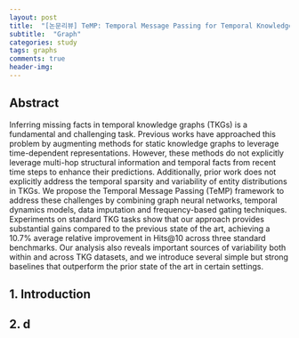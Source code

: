 ```yaml
---
layout: post
title:  "[논문리뷰] TeMP: Temporal Message Passing for Temporal Knowledge Graph Completion "
subtitle:  "Graph"
categories: study
tags: graphs
comments: true
header-img:
---
```


## Abstract
Inferring missing facts in temporal knowledge graphs (TKGs) is a fundamental and challenging task. Previous works have approached this problem by augmenting methods for static knowledge graphs to leverage time-dependent representations. However, these methods do not explicitly leverage multi-hop structural information and temporal facts from recent time steps to enhance their predictions. Additionally, prior work does not explicitly address the temporal sparsity and variability of entity distributions in TKGs. We propose the Temporal Message Passing (TeMP) framework to address these challenges by combining graph neural networks, temporal dynamics models, data imputation and frequency-based gating techniques. Experiments on standard TKG tasks show that our approach provides substantial gains compared to the previous state of the art, achieving a 10.7% average relative improvement in Hits@10 across three standard benchmarks. Our analysis also reveals important sources of variability both within and across TKG datasets, and we introduce several simple but strong baselines that outperform the prior state of the art in certain settings.

## 1. Introduction
## 2. d
